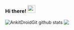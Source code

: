 ### Hi there! <img src="https://media.giphy.com/media/hvRJCLFzcasrR4ia7z/giphy.gif" width="25px">


<img align="center" src="https://github-readme-stats.vercel.app/api?username=ChristianDarlington&show_icons=true&theme=chartreuse-dark&line_height=27" alt="AnkitDroidGit github stats" />	

<img align="center" src="https://github-readme-stats.vercel.app/api/top-langs/?username=ChristianDarlington&layout=compact&theme=chartreuse-dark" />	

